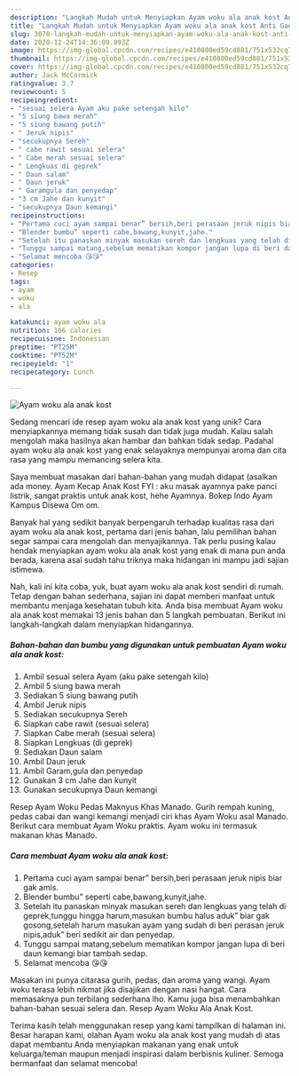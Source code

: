 ```yaml
---
description: "Langkah Mudah untuk Menyiapkan Ayam woku ala anak kost Anti Gagal"
title: "Langkah Mudah untuk Menyiapkan Ayam woku ala anak kost Anti Gagal"
slug: 3070-langkah-mudah-untuk-menyiapkan-ayam-woku-ala-anak-kost-anti-gagal
date: 2020-12-24T14:36:09.893Z
image: https://img-global.cpcdn.com/recipes/e410800ed59cd881/751x532cq70/ayam-woku-ala-anak-kost-foto-resep-utama.jpg
thumbnail: https://img-global.cpcdn.com/recipes/e410800ed59cd881/751x532cq70/ayam-woku-ala-anak-kost-foto-resep-utama.jpg
cover: https://img-global.cpcdn.com/recipes/e410800ed59cd881/751x532cq70/ayam-woku-ala-anak-kost-foto-resep-utama.jpg
author: Jack McCormick
ratingvalue: 3.7
reviewcount: 5
recipeingredient:
- "sesuai selera Ayam aku pake setengah kilo"
- "5 siung bawa merah"
- "5 siung bawang putih"
- " Jeruk nipis"
- "secukupnya Sereh"
- " cabe rawit sesuai selera"
- " Cabe merah sesuai selera"
- " Lengkuas di geprek"
- " Daun salam"
- " Daun jeruk"
- " Garamgula dan penyedap"
- "3 cm Jahe dan kunyit"
- "secukupnya Daun kemangi"
recipeinstructions:
- "Pertama cuci ayam sampai benar” bersih,beri perasaan jeruk nipis biar gak amis."
- "Blender bumbu” seperti cabe,bawang,kunyit,jahe."
- "Setelah itu panaskan minyak masukan sereh dan lengkuas yang telah di geprek,tunggu hingga harum,masukan bumbu halus aduk” biar gak gosong,setelah harum masukan ayam yang sudah di beri perasan jeruk nipis,aduk” beri sedikit air dan penyedap."
- "Tunggu sampai matang,sebelum mematikan kompor jangan lupa di beri daun kemangi biar tambah sedap."
- "Selamat mencoba 😘😘"
categories:
- Resep
tags:
- ayam
- woku
- ala

katakunci: ayam woku ala 
nutrition: 166 calories
recipecuisine: Indonesian
preptime: "PT25M"
cooktime: "PT52M"
recipeyield: "1"
recipecategory: Lunch

---
```



![Ayam woku ala anak kost](https://img-global.cpcdn.com/recipes/e410800ed59cd881/751x532cq70/ayam-woku-ala-anak-kost-foto-resep-utama.jpg)

Sedang mencari ide resep ayam woku ala anak kost yang unik? Cara menyiapkannya memang tidak susah dan tidak juga mudah. Kalau salah mengolah maka hasilnya akan hambar dan bahkan tidak sedap. Padahal ayam woku ala anak kost yang enak selayaknya mempunyai aroma dan cita rasa yang mampu memancing selera kita.

Saya membuat masakan dari bahan-bahan yang mudah didapat (asalkan ada money. Ayam Kecap Anak Kost FYI : aku masak ayamnya pake panci listrik, sangat praktis untuk anak kost, hehe Ayamnya. Bokep Indo Ayam Kampus Disewa Om om.

Banyak hal yang sedikit banyak berpengaruh terhadap kualitas rasa dari ayam woku ala anak kost, pertama dari jenis bahan, lalu pemilihan bahan segar sampai cara mengolah dan menyajikannya. Tak perlu pusing kalau hendak menyiapkan ayam woku ala anak kost yang enak di mana pun anda berada, karena asal sudah tahu triknya maka hidangan ini mampu jadi sajian istimewa.


Nah, kali ini kita coba, yuk, buat ayam woku ala anak kost sendiri di rumah. Tetap dengan bahan sederhana, sajian ini dapat memberi manfaat untuk membantu menjaga kesehatan tubuh kita. Anda bisa membuat Ayam woku ala anak kost memakai 13 jenis bahan dan 5 langkah pembuatan. Berikut ini langkah-langkah dalam menyiapkan hidangannya.

<!--inarticleads1-->

##### Bahan-bahan dan bumbu yang digunakan untuk pembuatan Ayam woku ala anak kost:

1. Ambil sesuai selera Ayam (aku pake setengah kilo)
1. Ambil 5 siung bawa merah
1. Sediakan 5 siung bawang putih
1. Ambil  Jeruk nipis
1. Sediakan secukupnya Sereh
1. Siapkan  cabe rawit (sesuai selera)
1. Siapkan  Cabe merah (sesuai selera)
1. Siapkan  Lengkuas (di geprek)
1. Sediakan  Daun salam
1. Ambil  Daun jeruk
1. Ambil  Garam,gula dan penyedap
1. Gunakan 3 cm Jahe dan kunyit
1. Gunakan secukupnya Daun kemangi


Resep Ayam Woku Pedas Maknyus Khas Manado. Gurih rempah kuning, pedas cabai dan wangi kemangi menjadi ciri khas Ayam Woku asal Manado. Berikut cara membuat Ayam Woku praktis. Ayam woku ini termasuk makanan khas Manado. 

<!--inarticleads2-->

##### Cara membuat Ayam woku ala anak kost:

1. Pertama cuci ayam sampai benar” bersih,beri perasaan jeruk nipis biar gak amis.
1. Blender bumbu” seperti cabe,bawang,kunyit,jahe.
1. Setelah itu panaskan minyak masukan sereh dan lengkuas yang telah di geprek,tunggu hingga harum,masukan bumbu halus aduk” biar gak gosong,setelah harum masukan ayam yang sudah di beri perasan jeruk nipis,aduk” beri sedikit air dan penyedap.
1. Tunggu sampai matang,sebelum mematikan kompor jangan lupa di beri daun kemangi biar tambah sedap.
1. Selamat mencoba 😘😘


Masakan ini punya citarasa gurih, pedas, dan aroma yang wangi. Ayam woku terasa lebih nikmat jika disajikan dengan nasi hangat. Cara memasaknya pun terbilang sederhana lho. Kamu juga bisa menambahkan bahan-bahan sesuai selera dan. Resep Ayam Woku Ala Anak Kost. 

Terima kasih telah menggunakan resep yang kami tampilkan di halaman ini. Besar harapan kami, olahan Ayam woku ala anak kost yang mudah di atas dapat membantu Anda menyiapkan makanan yang enak untuk keluarga/teman maupun menjadi inspirasi dalam berbisnis kuliner. Semoga bermanfaat dan selamat mencoba!
